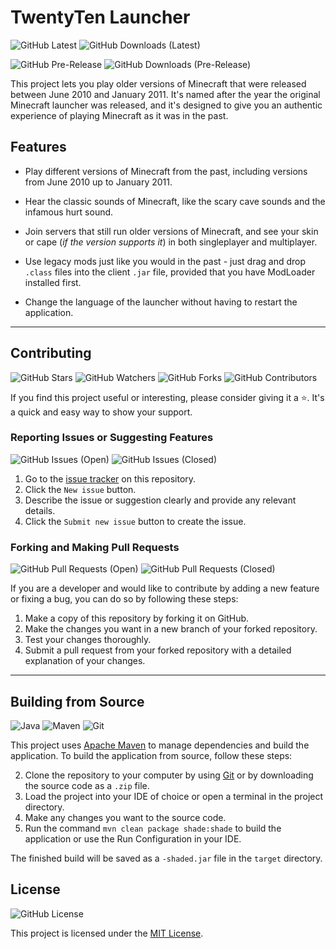 # TwentyTen Launcher

![GitHub Latest](https://img.shields.io/github/v/release/Kawaxte/TwentyTenLauncher?sort=date&logo=github&label=latest&color=3FB950&style=for-the-badge)
![GitHub Downloads (Latest)](https://img.shields.io/github/downloads/Kawaxte/TwentyTenLauncher/latest/total?sort=semver&logo=github&style=for-the-badge)

![GitHub Pre-Release](https://img.shields.io/github/v/release/Kawaxte/TwentyTenLauncher?include_prereleases&sort=date&logo=github&label=pre-release&color=D29922&style=for-the-badge)
![GitHub Downloads (Pre-Release)](https://img.shields.io/github/downloads-pre/Kawaxte/TwentyTenLauncher/latest/total?sort=semver&logo=github&label=downloads@pre-release&style=for-the-badge)

This project lets you play older versions of Minecraft that were released between June 2010 and
January 2011. It's named after the year the original Minecraft launcher was released, and it's
designed to give you an authentic experience of playing Minecraft as it was in the past.

## Features

- Play different versions of Minecraft from the past, including versions from June 2010 up to
  January 2011.

- Hear the classic sounds of Minecraft, like the scary cave sounds and the infamous hurt sound.
- Join servers that still run older versions of Minecraft, and see your skin or cape (_if the
  version
  supports it_) in both singleplayer and multiplayer.
- Use legacy mods just like you would in the past - just drag and drop `.class` files into the
  client `.jar` file, provided that you have ModLoader installed first.
- Change the language of the launcher without having to restart the application.

---

## Contributing

![GitHub Stars](https://img.shields.io/github/stars/Kawaxte/TwentyTenLauncher?logo=github&color=181717&style=for-the-badge)
![GitHub Watchers](https://img.shields.io/github/watchers/Kawaxte/TwentyTenLauncher?logo=github&color=181717&style=for-the-badge)
![GitHub Forks](https://img.shields.io/github/forks/Kawaxte/TwentyTenLauncher?logo=github&color=181717&style=for-the-badge)
![GitHub Contributors](https://img.shields.io/github/contributors/Kawaxte/TwentyTenLauncher?logo=github&color=181717&style=for-the-badge)

If you find this project useful or interesting, please consider giving it a ⭐. It's a
quick and easy way to show your support.

### Reporting Issues or Suggesting Features

![GitHub Issues (Open)](https://img.shields.io/github/issues/Kawaxte/TwentyTenLauncher?logo=github&style=for-the-badge)
![GitHub Issues (Closed)](https://img.shields.io/github/issues-closed/Kawaxte/TwentyTenLauncher?logo=github&style=for-the-badge)

1. Go to the [issue tracker](https://github.com/Kawaxte/TwentyTenLauncher/issues) on this
   repository.
2. Click the `New issue` button.
3. Describe the issue or suggestion clearly and provide any relevant details.
4. Click the `Submit new issue` button to create the issue.

### Forking and Making Pull Requests

![GitHub Pull Requests (Open)](https://img.shields.io/github/issues-pr/Kawaxte/TwentyTenLauncher?logo=github&style=for-the-badge)
![GitHub Pull Requests (Closed)](https://img.shields.io/github/issues-pr-closed/Kawaxte/TwentyTenLauncher?logo=github&style=for-the-badge)

If you are a developer and would like to contribute by adding a new feature or
fixing a bug, you can do so by following these steps:

1. Make a copy of this repository by forking it on GitHub.
2. Make the changes you want in a new branch of your forked repository.
3. Test your changes thoroughly.
4. Submit a pull request from your forked repository with a detailed
   explanation of your changes.

---

## Building from Source

![Java](https://img.shields.io/badge/Java-8%2B-blue?style=for-the-badge)
![Maven](https://img.shields.io/badge/Maven-3.8.1-blue?logo=apachemaven&color=C71A36&style=for-the-badge)
![Git](https://img.shields.io/badge/Git-2.40.0-blue?logo=git&color=F05032&style=for-the-badge)

This project uses [Apache Maven](https://maven.apache.org/) to manage dependencies and build the
application. To build the application from source, follow these steps:

2. Clone the repository to your computer by using [Git](https://git-scm.com/) or by downloading the
   source code as a `.zip` file.
3. Load the project into your IDE of choice or open a terminal in the project directory.
4. Make any changes you want to the source code.
5. Run the command `mvn clean package shade:shade` to build the application or use the Run
   Configuration
   in your IDE.

The finished build will be saved as a `-shaded.jar` file in the `target` directory.

## License

![GitHub License](https://img.shields.io/github/license/Kawaxte/TwentyTenLauncher?logo=github&style=for-the-badge)

This project is licensed under the [MIT License](https://choosealicense.com/licenses/mit/).